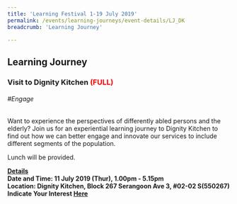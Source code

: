 ```yaml
---
title: 'Learning Festival 1-19 July 2019'
permalink: /events/learning-journeys/event-details/LJ_DK
breadcrumb: 'Learning Journey'

---
```


## Learning Journey
### Visit to Dignity Kitchen <font color="red"> (FULL)</font>

###### _#Engage_

Want to experience the perspectives of differently abled persons and the elderly? Join us for an experiential learning journey to Dignity Kitchen to find out how we can better engage and innovate our services to include different segments of the population. 

Lunch will be provided.

<b><u>Details</u><br>
**Date and Time: 11 July 2019 (Thur), 1.00pm - 5.15pm** <br>
**Location: Dignity Kitchen, Block 267 Serangoon Ave 3, #02-02 S(550267)** <br>
**Indicate Your Interest [Here](https://www.eventbrite.sg/e/learning-journey-to-the-dignity-kitchen-tickets-63365326397)** 

